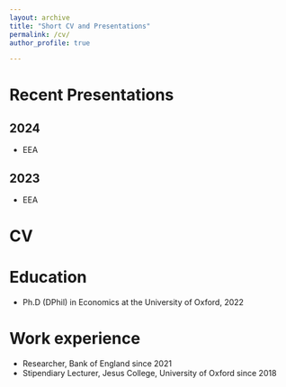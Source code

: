 ```yaml
---
layout: archive
title: "Short CV and Presentations"
permalink: /cv/
author_profile: true

---
```


# Recent Presentations

## 2024
 * EEA

## 2023
 * EEA

# CV
Education
======
* Ph.D (DPhil) in Economics at the University of Oxford, 2022

Work experience
======
* Researcher, Bank of England since 2021
* Stipendiary Lecturer, Jesus College, University of Oxford since 2018

  
